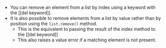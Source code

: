 - You can remove an element from a list by index using a keyword with the [[del keyword]].
- It is also possible to remove elements from a list by value rather than by position using the `list.remove()` method. 
	- This is the equivalent to passing the result of the index method to the [[del keyword]]
	- This also raises a value error if a matching element is not present.